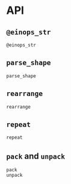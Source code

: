 # API

## `@einops_str`

```@docs
@einops_str
```

## `parse_shape`

```@docs
parse_shape
```

## `rearrange`

```@docs
rearrange
```

## `repeat`

```@docs
repeat
```

## `pack` and `unpack`

```@docs
pack
unpack
```
